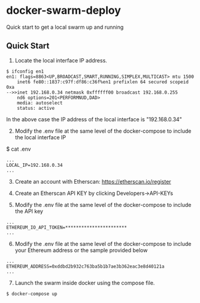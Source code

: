 # docker-swarm-deploy

Quick start to get a local swarm up and running

## Quick Start

1. Locate the local interface IP address.

```
$ ifconfig en1
en1: flags=8863<UP,BROADCAST,SMART,RUNNING,SIMPLEX,MULTICAST> mtu 1500
	inet6 fe80::1837:c97f:df86:c36f%en1 prefixlen 64 secured scopeid 0xa 
-->>inet 192.168.0.34 netmask 0xffffff00 broadcast 192.168.0.255
	nd6 options=201<PERFORMNUD,DAD>
	media: autoselect
	status: active
```

In the above case the IP address of the local interface is "192.168.0.34"

2. Modify the .env file at the same level of the docker-compose to include the local interface IP

$ cat .env

```
...
LOCAL_IP=192.168.0.34
...
```

3. Create an account with Etherscan: https://etherscan.io/register

4. Create an Etherscan API KEY by clicking Developers->API-KEYs

5. Modify the .env file at the same level of the docker-compose to include the API key

```
...
ETHEREUM_IO_API_TOKEN=***********************
...
```

6. Modify the .env file at the same level of the docker-compose to include your Ethereum address or the sample provided below

```
...
ETHEREUM_ADDRESS=0xddbd2b932c763ba5b1b7ae3b362eac3e8d40121a
...
```
7. Launch the swarm inside docker using the compose file.

```
$ docker-compose up
```
